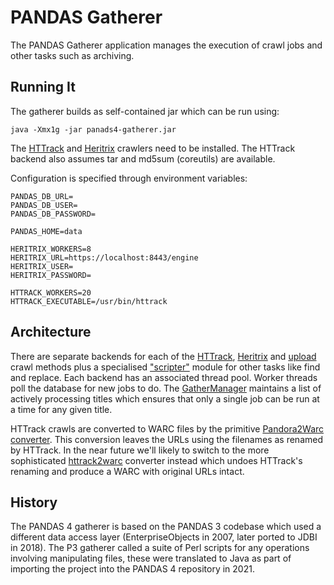 PANDAS Gatherer
===============

The PANDAS Gatherer application manages the execution of crawl jobs and other tasks such as archiving.

Running It
----------

The gatherer builds as self-contained jar which can be run using:

    java -Xmx1g -jar panads4-gatherer.jar

The [HTTrack](https://www.httrack.com/) and [Heritrix](https://github.com/internetarchive/heritrix3) crawlers need to
be installed. The HTTrack backend also assumes tar and md5sum (coreutils) are available.

Configuration is specified through environment variables:

    PANDAS_DB_URL=
    PANDAS_DB_USER=
    PANDAS_DB_PASSWORD=

    PANDAS_HOME=data

    HERITRIX_WORKERS=8
    HERITRIX_URL=https://localhost:8443/engine
    HERITRIX_USER=
    HERITRIX_PASSWORD=

    HTTRACK_WORKERS=20
    HTTRACK_EXECUTABLE=/usr/bin/httrack

Architecture
------------
There are separate backends for each of the [HTTrack](src/pandas/gatherer/httrack),
[Heritrix](src/pandas/gatherer/heritrix) and [upload](src/pandas/gatherer/httrack/UploadGatherer.java) crawl methods
plus a specialised ["scripter"](src/pandas/gatherer/scripter) module for other tasks like find and replace. Each
backend has an associated thread pool. Worker threads poll the database for new jobs to do. The 
[GatherManager](src/pandas/gatherer/core/GatherManager.java) maintains a list of actively processing titles which
ensures that only a single job can be run at a time for any given title.

HTTrack crawls are converted to WARC files by the primitive
[Pandora2Warc converter](src/pandas/gatherer/httrack/Pandora2Warc.java). This conversion leaves the URLs using the 
filenames as renamed by HTTrack. In the near future we'll likely to switch to the more sophisticated
[httrack2warc](https://github.com/nla/httrack2warc) converter instead which undoes HTTrack's renaming and produce a 
WARC with original URLs intact.

History
-------
The PANDAS 4 gatherer is based on the PANDAS 3 codebase which used a different data access layer (EnterpriseObjects in
2007, later ported to JDBI in 2018). The P3 gatherer called a suite of Perl scripts for any operations involving
manipulating files, these were translated to Java as part of importing the project into the PANDAS 4 repository in 2021. 